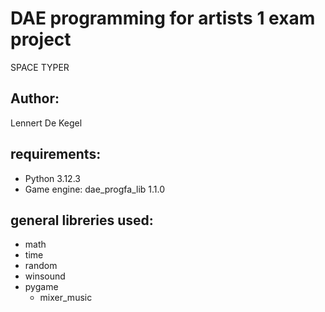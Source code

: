 DAE programming for artists 1 exam project
=
SPACE TYPER

Author:
-
Lennert De Kegel

requirements:
-
 - Python 3.12.3
 - Game engine:  dae_progfa_lib 1.1.0

general libreries used:
-
 - math
 - time
 - random
 - winsound
 - pygame
   - mixer_music
